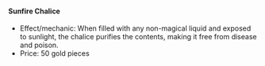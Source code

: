#### Sunfire Chalice

- Effect/mechanic: When filled with any non-magical liquid and exposed to sunlight, the chalice purifies the contents, making it free from disease and poison.
- Price: 50 gold pieces